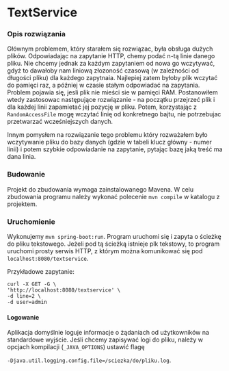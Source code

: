 # TextService

### Opis rozwiązania

Głównym problemem, który starałem się rozwiązac, była obsługa dużych plików. Odpowiadając 
na zapytanie HTTP, chemy podać n-tą linie danego pliku. Nie chcemy jednak za każdym zapytaniem
od nowa go wczytywać, gdyż to dawałoby nam liniową złozoność czasową (w zależności od długości pliku)
dla każdego zapytnaia. Najlepiej zatem byłoby plik wczytać do pamięci raz, a później w czasie
stałym odpowiadać na zapytania. Problem pojawia się, jesli plik nie mieści sie w pamięci RAM.
Postanowiłem wtedy zastosowac następujące rozwiązanie - na początku przejrzeć plik i dla każdej
linii zapamietać jej pozycję w pliku. Potem, korzystając z `RandomAccessFile` mogę wczytać linię 
od konkretnego bajtu, nie potrzebujac przetwarzać wcześniejszych danych.

Innym pomysłem na rozwiązanie tego problemu który rozważałem było wczytywanie pliku do bazy danych
(gdzie w tabeli klucz główny - numer linii) i potem szybkie odpowiadanie na zapytanie, 
pytając bazę jaką treść ma dana linia.

### Budowanie
Projekt do zbudowania wymaga zainstalowanego Mavena. 
W celu zbudowania programu należy wykonać polecenie `mvn compile` w katalogu z projektem.

### Uruchomienie
Wykonujemy `mvn spring-boot:run`. Program uruchomi się i zapyta o ścieżkę do pliku tekstowego. 
Jeżeli pod tą ścieżką istnieje plk tekstowy, to program uruchomi prosty serwis HTTP,
z którym można komunikować się pod `localhost:8080/textservice`.

Przykładowe zapytanie: 
```
curl -X GET -G \
'http://localhost:8080/textservice' \
-d line=2 \
-d user=admin
```

#### Logowanie
Aplikacja domyślnie loguje informacje o żądaniach od użytkowników na standardowe wyjście.
Jeśli chcemy zapisywać logi do pliku, należy w opcjach kompilacji (`_JAVA_OPTIONS`) ustawić 
flagę

`-Djava.util.logging.config.file=/sciezka/do/pliku.log`.
